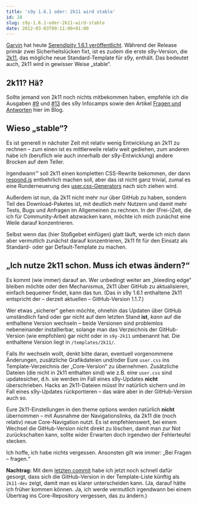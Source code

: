 ```yaml
---
title: 's9y 1.6.1 oder: 2k11 wird stable'
id: 28
slug: s9y-1.6.1-oder-2k11-wird-stable
date: 2012-03-03T09:11:00+01:00
---
```


[Garvin](http://garv.in/serendipity/) hat heute [Serendipity 1.6.1 veröffentlicht](http://blog.s9y.org/archives/240-Serendipity-1.6.1-released.html). Während der Release primär zwei Sicherheitslücken fixt, ist es zudem die erste s9y\-Version, die [2k11](https://github.com/yellowled/s9y-2k11), das mögliche neue Standard-Template für s9y, enthält. Das bedeutet auch, 2k11 wird in gewisser Weise „stable“.

## 2k11? Hä?

Sollte jemand von 2k11 noch nichts mitbekommen haben, empfehle ich die Ausgaben [#9](http://www.s9ycamp.info/archives/10-Ausgabe-9-2k11.html) und [#13](http://www.s9ycamp.info/archives/14-Ausgabe-13-2k11-Entwicklung.html) des s9y Infocamps sowie den Artikel [Fragen und Antworten](/archiv/19/2k11-Fragen-und-Antworten.html) hier im Blog.

## Wieso „stable“?

Es ist generell in nächster Zeit mit relativ wenig Entwicklung an 2k11 zu rechnen – zum einen ist es mittlerweile relativ weit gediehen, zum anderen habe ich (beruflich wie auch innerhalb der s9y-Entwicklung) andere Brocken auf dem Teller.

Irgendwann™ soll 2k11 einen kompletten CSS-Rewrite bekommen, der dann [respond.js](https://github.com/scottjehl/Respond) entbehrlich machen soll, aber das ist nicht ganz trivial, zumal es eine Runderneuerung des [user.css-Generators](http://yellowled.github.com) nach sich ziehen wird.

Außerdem ist nun, da 2k11 nicht mehr nur über GitHub zu haben, sondern Teil des Download\-Paketes ist, mit deutlich mehr Nutzern und damit mehr Tests, Bugs und Anfragen im Allgemeinen zu rechnen. In der (Frei-)Zeit, die ich für Community\-Arbeit abzwacken kann, möchte ich mich zunächst eine Weile darauf konzentrieren.

Selbst wenn das (hier Stoßgebet einfügen) glatt läuft, werde ich mich dann aber vermutlich zunächst darauf konzentrieren, 2k11 fit für den Einsatz als Standard- oder gar Default\-Template zu machen.

## „Ich nutze 2k11 schon. Muss ich etwas ändern?“

Es kommt (wie immer) darauf an. Wer unbedingt weiter am „bleeding edge“ bleiben möchte oder den Mechanismus, 2k11 über GitHub zu aktualisieren, einfach bequemer findet, kann das tun. (Das in s9y 1.6.1 enthaltene 2k11 entspricht der – derzeit aktuellen – GitHub-Version 1.1.7.)

Wer etwas „sicherer“ gehen möchte, ohnehin das Updaten über GitHub umständlich fand oder gar nicht auf dem letzten Stand **ist**, _kann_ auf die enthaltene Version wechseln – beide Versionen sind problemlos nebeneinander installierbar, solange man das Verzeichnis der GitHub-Version (wie empfohlen) gar nicht oder in `s9y-2k11` umbenannt hat. Die enthaltene Version liegt in `/templates/2k11/`.

Falls Ihr wechseln wollt, denkt bitte daran, eventuell vorgenommene Änderungen, zusätzliche Grafikdateien und/oder Eure `user.css` ins Template-Verzeichnis der „Core\-Version“ zu übernehmen. Zusätzliche Dateien (die nicht in 2k11 enthalten sind) wie z.B. eine `user.css` sind updatesicher, d.h. sie werden im Fall eines s9y-Updates **nicht** überschrieben. Hacks an 2k11-Dateien müsst Ihr natürlich sichern und im Fall eines s9y-Updates rückportieren – das wäre aber in der GitHub-Version auch so.

Eure 2k11-Einstellungen in den theme options werden natürlich **nicht** übernommen – mit Ausnahme der Navigationslinks, da 2k11 die (noch relativ) neue Core\-Navigation nutzt. Es ist empfehlenswert, bei einem Wechsel die GitHub-Version nicht direkt zu löschen, damit man zur Not zurückschalten kann, sollte wider Erwarten doch irgendwo der Fehlerteufel stecken.

Ich hoffe, ich habe nichts vergessen. Ansonsten gilt wie immer: „Bei Fragen – fragen.“

**Nachtrag:** Mit dem [letzten commit](https://github.com/yellowled/s9y-2k11/commit/7f37ee0bc9106b00430b99be6e740b6b81fa34b6) habe ich jetzt noch schnell dafür gesorgt, dass sich die GitHub-Version in der Template\-Liste künftig als `2k11-dev` zeigt, damit man es klarer unterscheiden kann. (Ja, darauf hätte ich früher kommen können. Ja, ich werde vermutlich irgendwann bei einem Übertrag ins Core-Repository vergessen, das zu ändern.)

